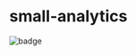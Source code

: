 # small-analytics

![badge](https://github.com/worldpwn/small-analytics/workflows/.NET%20Core/badge.svg)
